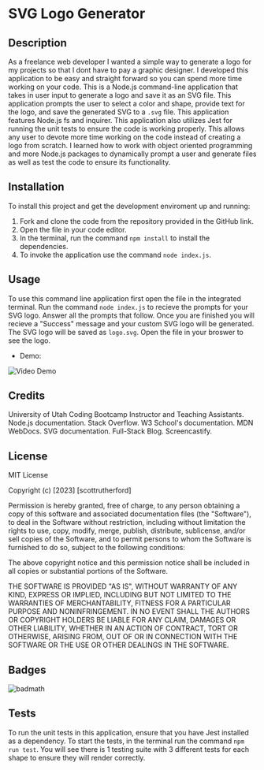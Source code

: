 # SVG Logo Generator

## Description

As a freelance web developer I wanted a simple way to generate a logo for my projects so that I dont have to pay a graphic designer. I developed this application to be easy and straight forward so you can spend more time working on your code. This is a Node.js command-line application that takes in user input to generate a logo and save it as an SVG file. This application prompts the user to select a color and shape, provide text for the logo, and save the generated SVG to a `.svg` file. This application features Node.js fs and inquirer. This application also utilizes Jest for running the unit tests to ensure the code is working properly. This allows any user to devote more time working on the code instead of creating a logo from scratch. I learned how to work with object oriented programming and more Node.js packages to dynamically prompt a user and generate files as well as test the code to ensure its functionality. 

## Installation

To install this project and get the development enviroment up and running:

1. Fork and clone the code from the repository provided in the GitHub link.
2. Open the file in your code editor.
3. In the terminal, run the command `npm install` to install the dependencies. 
4. To invoke the application use the command `node index.js`. 

## Usage

To use this command line application first open the file in the integrated terminal. Run the command `node index.js` to recieve the prompts for your SVG logo. Answer all the prompts that follow. Once you are finished you will recieve a "Success" message and your custom SVG logo will be generated. The SVG logo will be saved as `logo.svg`. Open the file in your broswer to see the logo.

-  Demo:

![Video Demo](./Media/Untitled_%20Nov%201,%202023%2010_49%20PM.gif)

## Credits

University of Utah Coding Bootcamp Instructor and Teaching Assistants. Node.js documentation. Stack Overflow. W3 School's documentation. MDN WebDocs. SVG documentation. Full-Stack Blog. Screencastify.

## License

MIT License

Copyright (c) [2023] [scottrutherford]

Permission is hereby granted, free of charge, to any person obtaining a copy
of this software and associated documentation files (the "Software"), to deal
in the Software without restriction, including without limitation the rights
to use, copy, modify, merge, publish, distribute, sublicense, and/or sell
copies of the Software, and to permit persons to whom the Software is
furnished to do so, subject to the following conditions:

The above copyright notice and this permission notice shall be included in all
copies or substantial portions of the Software.

THE SOFTWARE IS PROVIDED "AS IS", WITHOUT WARRANTY OF ANY KIND, EXPRESS OR
IMPLIED, INCLUDING BUT NOT LIMITED TO THE WARRANTIES OF MERCHANTABILITY,
FITNESS FOR A PARTICULAR PURPOSE AND NONINFRINGEMENT. IN NO EVENT SHALL THE
AUTHORS OR COPYRIGHT HOLDERS BE LIABLE FOR ANY CLAIM, DAMAGES OR OTHER
LIABILITY, WHETHER IN AN ACTION OF CONTRACT, TORT OR OTHERWISE, ARISING FROM,
OUT OF OR IN CONNECTION WITH THE SOFTWARE OR THE USE OR OTHER DEALINGS IN THE
SOFTWARE.

## Badges

![badmath](https://img.shields.io/github/languages/top/nielsenjared/badmath)

## Tests

To run the unit tests in this application, ensure that you have Jest installed as a dependency. To start the tests, in the terminal run the command `npm run test`. You will see there is 1 testing suite with 3 different tests for each shape to ensure they will render correctly.  